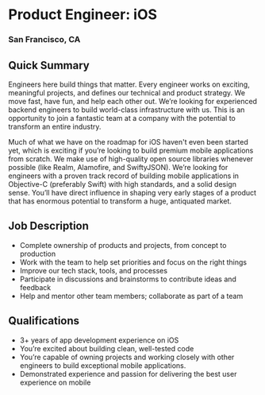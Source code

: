 # Product Engineer: iOS
### San Francisco, CA

## Quick Summary
Engineers here build things that matter. Every engineer works on exciting, meaningful projects, and defines our technical and product strategy. We move fast, have fun, and help each other out. We’re looking for experienced backend engineers to build world-class infrastructure with us. This is an opportunity to join a fantastic team at a company with the potential to transform an entire industry.

Much of what we have on the roadmap for iOS haven't even been started yet, which is exciting if you’re looking to build premium mobile applications from scratch. We make use of high-quality open source libraries whenever possible (like Realm, Alamofire, and SwiftyJSON). We’re looking for engineers with a proven track record of building mobile applications in Objective-C (preferably Swift) with high standards, and a solid design sense. You’ll have direct influence in shaping very early stages of a product that has enormous potential to transform a huge, antiquated market.

## Job Description
+	Complete ownership of products and projects, from concept to production
+	Work with the team to help set priorities and focus on the right things
+	Improve our tech stack, tools, and processes
+	Participate in discussions and brainstorms to contribute ideas and feedback
+	Help and mentor other team members; collaborate as part of a team

## Qualifications
+	3+ years of app development experience on  iOS
+	You’re excited about building clean, well-tested code
+	You’re capable of owning projects and working closely with other engineers to build exceptional mobile applications.
+	Demonstrated experience and passion for delivering the best user experience on mobile
